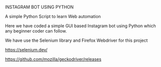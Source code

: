INSTAGRAM BOT USING PYTHON

A simple Python Script to learn Web automation

Here we have coded a simple GUI based Instagram bot using Python which any beginner coder can follow.

We have use the Selenium library and Firefox Webdriver for this project

https://selenium.dev/

https://github.com/mozilla/geckodriver/releases